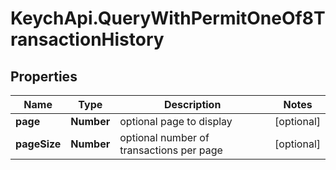 # KeychApi.QueryWithPermitOneOf8TransactionHistory

## Properties

Name | Type | Description | Notes
------------ | ------------- | ------------- | -------------
**page** | **Number** | optional page to display | [optional] 
**pageSize** | **Number** | optional number of transactions per page | [optional] 


